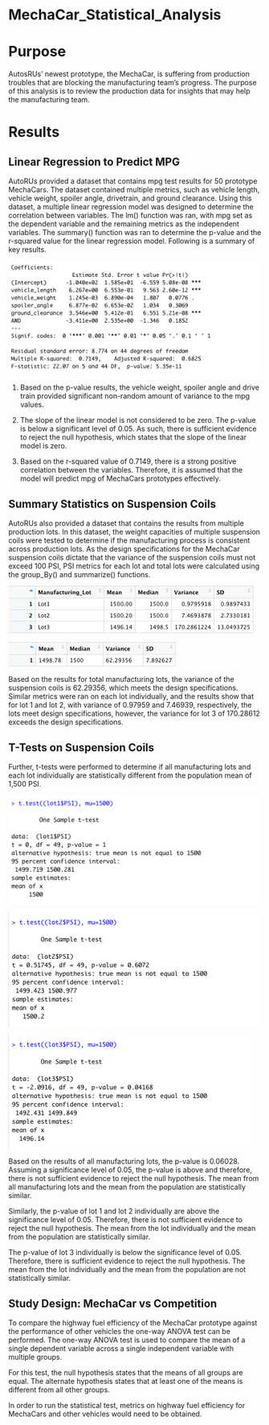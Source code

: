 # MechaCar_Statistical_Analysis

# Purpose
AutosRUs’ newest prototype, the MechaCar, is suffering from production troubles that are blocking the manufacturing team’s progress. The purpose of this
analysis is to review the production data for insights that may help the manufacturing team. 

# Results

## Linear Regression to Predict MPG
AutoRUs provided a dataset that contains mpg test results for 50 prototype MechaCars. The dataset contained multiple metrics, such as vehicle length,
vehicle weight, spoiler angle, drivetrain, and ground clearance. Using this dataset, a multiple linear regression model was designed to determine the
correlation between variables. The lm() function was ran, with mpg set as the dependent variable and the remaining metrics as the independent variables.
The summary() function was ran to determine the p-value and the r-squared value for the linear regression model. Following is a summary of key results.

![IMAGE1](Resources/IMAGE1.png)

1. Based on the p-value results, the vehicle weight, spoiler angle and drive train provided significant non-random amount of variance to the mpg values. 

2. The slope of the linear model is not considered to be zero. The p-value is below a significant level of 0.05. As such, there is sufficient evidence
to reject the null hypothesis, which states that the slope of the linear model is zero. 

3. Based on the r-squared value of 0.7149, there is a strong positive correlation between the variables. Therefore, it is assumed that the model will
predict mpg of MechaCars prototypes effectively. 

## Summary Statistics on Suspension Coils
AutoRUs also provided a dataset that contains the results from multiple production lots. In this dataset, the weight capacities of multiple suspension
coils were tested to determine if the manufacturing process is consistent across production lots. As the design specifications for the MechaCar
suspension coils dictate that the variance of the suspension coils must not exceed 100 PSI, PSI metrics for each lot and total lots were calculated using
the group_By() and summarize() functions. 

![IMAGE2](Resources/IMAGE2.png)

![IMAGE3](Resources/IMAGE3.png)

Based on the results for total manufacturing lots, the variance of the suspension coils is 62.29356, which meets the design specifications. Similar
metrics were ran on each lot individually, and the results show that for lot 1 and lot 2, with variance of 0.97959 and 7.46939, respectively, the lots
meet design specifications, however, the variance for lot 3 of 170.28612 exceeds the design specifications. 

## T-Tests on Suspension Coils
Further, t-tests were performed to determine if all manufacturing lots and each lot individually are statistically different from the population mean of 
1,500 PSI. 

![IMAGE4](Resources/IMAGE4.png)

![IMAGE5](Resources/IMAGE5.png)

![IMAGE6](Resources/IMAGE6.png)

Based on the results of all manufacturing lots, the p-value is 0.06028. Assuming a significance level of 0.05, the p-value is above and therefore, there
is not sufficient evidence to reject the null hypothesis. The mean from all manufacturing lots and the mean from the population are statistically
similar. 

Similarly, the p-value of lot 1 and lot 2 individually are above the significance level of 0.05.  Therefore, there is not sufficient evidence to reject
the null hypothesis. The mean from the lot individually and the mean from the population are statistically similar. 

The p-value of lot 3 individually is below the significance level of 0.05.  Therefore, there is sufficient evidence to reject the null hypothesis. The
mean from the lot individually and the mean from the population are not statistically similar. 

## Study Design: MechaCar vs Competition

To compare the highway fuel efficiency of the MechaCar prototype against the performance of other vehicles the one-way ANOVA test can be performed. The 
one-way ANOVA test is used to compare the mean of a single dependent variable across a single independent variable with multiple groups. 

For this test, the null hypothesis states that the means of all groups are equal. The alternate hypothesis states that at least one of the means is
different from all other groups. 

In order to run the statistical test, metrics on highway fuel efficiency for MechaCars and other vehicles would need to be obtained.  
